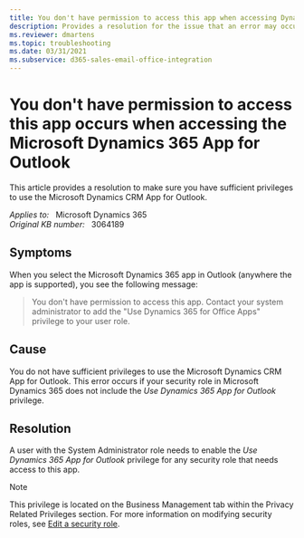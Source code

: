 ```yaml
---
title: You don't have permission to access this app when accessing Dynamics CRM 365 App for Outlook
description: Provides a resolution for the issue that an error may occur when using the Microsoft Dynamics 365 App for Outlook.
ms.reviewer: dmartens
ms.topic: troubleshooting
ms.date: 03/31/2021
ms.subservice: d365-sales-email-office-integration
---
```

# You don't have permission to access this app occurs when accessing the Microsoft Dynamics 365 App for Outlook

This article provides a resolution to make sure you have sufficient privileges to use the Microsoft Dynamics CRM App for Outlook.

_Applies to:_ &nbsp; Microsoft Dynamics 365  
_Original KB number:_ &nbsp; 3064189

## Symptoms

When you select the Microsoft Dynamics 365 app in Outlook (anywhere the app is supported), you see the following message:

> You don't have permission to access this app. Contact your system administrator to add the "Use Dynamics 365 for Office Apps" privilege to your user role.

## Cause

You do not have sufficient privileges to use the Microsoft Dynamics CRM App for Outlook. This error occurs if your security role in Microsoft Dynamics 365 does not include the *Use Dynamics 365 App for Outlook* privilege.

## Resolution

A user with the System Administrator role needs to enable the *Use Dynamics 365 App for Outlook* privilege for any security role that needs access to this app.

> [!NOTE]
> This privilege is located on the Business Management tab within the Privacy Related Privileges section. For more information on modifying security roles, see [Edit a security role](/power-platform/admin/create-edit-security-role#edit-a-security-role).
